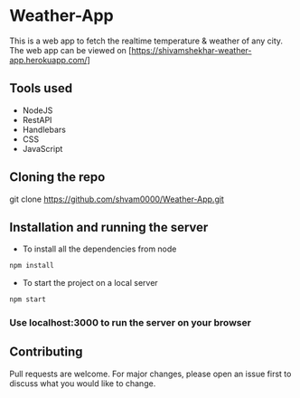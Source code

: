 # Weather-App
This is a web app to fetch the realtime temperature &amp; weather of any city.
The web app can be viewed on [https://shivamshekhar-weather-app.herokuapp.com/]

## Tools used
- NodeJS
- RestAPI
- Handlebars
- CSS
- JavaScript

## Cloning the repo
git clone https://github.com/shvam0000/Weather-App.git

## Installation and running the server

- To install all the dependencies from node
```bash
npm install
```
- To start the project on a local server
```bash
npm start
```
### Use localhost:3000 to run the server on your browser

## Contributing
Pull requests are welcome. For major changes, please open an issue first to discuss what you would like to change.
